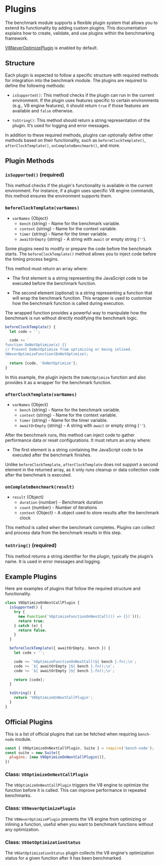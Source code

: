 # Plugins

The benchmark module supports a flexible plugin system that
allows you to extend its functionality by adding custom plugins.
This documentation explains how to create, validate, and use
plugins within the benchmarking framework.

[V8NeverOptimizePlugin](#class-v8neveroptimizeplugin) is enabled by default.

## Structure

Each plugin is expected to follow a specific structure with required methods
for integration into the benchmark module. The plugins are required to define
the following methods:

* `isSupported()`: This method checks if the plugin can run in the
  current environment. If the plugin uses features specific to certain
  environments (e.g., V8 engine features), it should return `true` if those
  features are available and `false` otherwise.

* `toString()`: This method should return a string representation of the plugin.
  It’s used for logging and error messages.

In addition to these required methods, plugins can optionally define other
methods based on their functionality, such as `beforeClockTemplate()`,
`afterClockTemplate()`, `onCompleteBenchmark()`, and more.

## Plugin Methods

### `isSupported()` (required)

This method checks if the plugin's functionality is available in the
current environment. For instance, if a plugin uses specific V8 engine commands,
this method ensures the environment supports them.

### `beforeClockTemplate(varNames)`

* `varNames` {Object}
  * `bench` {string}  - Name for the benchmark variable.
  * `context` {string} - Name for the context variable.
  * `timer` {string} - Name for the timer variable.
  * `awaitOrEmpty` {string} - A string with `await` or empty string (`''`).

Some plugins need to modify or prepare the code before the benchmark starts.
The `beforeClockTemplate()` method allows you to inject code before the timing
process begins.

This method must return an array where:

* The first element is a string representing the JavaScript code to be executed
before the benchmark function.

* The second element (optional) is a string representing a function that will
wrap the benchmark function. This wrapper is used to customize how the
benchmark function is called during execution.

The wrapped function provides a powerful way to manipulate how the benchmark
is run without directly modifying the benchmark logic.

```js
beforeClockTemplate() {
  let code = '';

  code += `
function DoNotOptimize(x) {}
// Prevent DoNotOptimize from optimizing or being inlined.
%NeverOptimizeFunction(DoNotOptimize);
`
  return [code, 'DoNotOptimize'];
}
```

In this example, the plugin injects the `DoNotOptimize` function and also
provides it as a wrapper for the benchmark function.

### `afterClockTemplate(varNames)`

* `varNames` {Object}
  * `bench` {string}  - Name for the benchmark variable.
  * `context` {string} - Name for the context variable.
  * `timer` {string} - Name for the timer variable.
  * `awaitOrEmpty` {string} - A string with `await` or empty string (`''`).

After the benchmark runs, this method can inject code to gather performance data
or reset configurations. It must return an array where:

* The first element is a string containing the JavaScript code to be executed
after the benchmark finishes.

Unlike `beforeClockTemplate`, `afterClockTemplate` does not support a second
element in the returned array, as it only runs cleanup or data collection code
after the benchmark is executed.

### `onCompleteBenchmark(result)`

* `result` {Object}
  * `duration` {number}  - Benchmark duration
  * `count` {number} - Number of iterations
  * `context` {Object} - A object used to store results after the benchmark clock

This method is called when the benchmark completes. Plugins can collect and
process data from the benchmark results in this step.

### `toString()` (required)

This method returns a string identifier for the plugin, typically the plugin’s
name. It is used in error messages and logging.

## Example Plugins

Here are examples of plugins that follow the required structure and functionality.

```js
class V8OptimizeOnNextCallPlugin {
  isSupported() {
    try {
      new Function(`%OptimizeFunctionOnNextCall(() => {})`)();
      return true;
    } catch (e) {
      return false;
    }
  }

  beforeClockTemplate({ awaitOrEmpty, bench }) {
    let code = '';

    code += `%OptimizeFunctionOnNextCall(${ bench }.fn);\n`;
    code += `${ awaitOrEmpty }${ bench }.fn();\n`;
    code += `${ awaitOrEmpty }${ bench }.fn();\n`;

    return [code];
  }

  toString() {
    return 'V8OptimizeOnNextCallPlugin';
  }
}
```

## Official Plugins

This is a list of official plugins that can be fetched when requiring
`bench-node` module.

```js
const { V8OptimizeOnNextCallPlugin, Suite } = require('bench-node');
const suite = new Suite({
  plugins: [new V8OptimizeOnNextCallPlugin()],
})
```

### Class: `V8OptimizeOnNextCallPlugin`

The `V8OptimizeOnNextCallPlugin` triggers the V8 engine to optimize the
function before it is called. This can improve performance in repeated
benchmarks.

### Class: `V8NeverOptimizePlugin`

The `V8NeverOptimizePlugin` prevents the V8 engine from optimizing or inlining
a function, useful when you want to benchmark functions without any
optimization.

### Class: `V8GetOptimizationStatus`

The `V8GetOptimizationStatus` plugin collects the V8 engine's optimization
status for a given function after it has been benchmarked.
